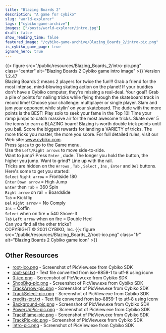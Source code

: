 ```yaml
---
title: "Blazing Boards 2"
description: "A game for Cybiko"
slug: "world-explorer"
tags: ["cybiko-game-archive"]
images: ["/posts/world-explorer/intro.jpg"]
draft: false
show_reading_time: false
featured_image: "/cybiko-game-archive/Blazing_Boards_2/intro-pic.png"
is_cybiko_game_page: true
ignore_hero: true
---
```


{{< figure src="/public/resources/Blazing_Boards_2/intro-pic.png" class="center" alt="Blazing Boards 2 Cybiko game intro image" >}}
Version 1.2.47 \
Blazing Boards 2 means 2 players for twice the fun!!! Grab a friend for the most intense, mind-blowing skating action on the planet! If your buddies don't have a Cybiko computer, they're missing a real-deal. Your goal? Grab a pile o' points for nailing tricks while flying through the skateboard track in record time! Choose your challenge: multiplayer or single player. Slam and jam your opponent while stylin' on your skateboard. The dude with the more points is the BEST! Play solo to seek your fame in the Top 10! Time your ramp jumps to catch massive air for the most awesome tricks. Skate over 5 fire icons to earn a BLAZING board! Blazing is worth double trick points until you bail. Score the biggest rewards for landing a VARIETY of tricks. The more tricks you master, the more you score. For full detailed rules, visit our Web site: www.cybiko.com. \
Press `Space`  to go to the Game menu. \
Use the `Left/Right arrows`  to move side-to-side. \
Want to jump? Press `Enter` , dude. The longer you hold the button, the higher you jump. Want to grind? Line up with the rail. \
Tricks are hidden on the `Arrows` , `Tab` , `Select` , `Ins` , `Enter`  and `Del`  buttons. Here's some to get you started: \
`Select` `Right arrow`  = Frontside 180 \
`Enter` `Down arrow`  = High Jump \
`Enter`  then `Tab`  = 360 Spin \
`Right arrow`  on rail = Boardslide \
`Tab`  = Kickflip \
`Del` `Right arrow`  = No Comply \
`Ins`  = Coffin \
`Select`  when on fire = 540 Shove-It \
`Tab` `Left arrow`  when on fire = Double Heel \
Can you find all the other tricks? \
COPYRIGHT © 2001 CYBIKO, Inc. {{< figure src="/public/resources/Blazing_Boards_2/root-ico.png" class="fr" alt="Blazing Boards 2 Cybiko game icon" >}}

## Other Resources
* [root-ico.png](/public/resources/Blazing_Boards_2/root-ico.png) - Screenshot of PicView.exe from Cybiko SDK
* [root-spl.txt](/public/resources/Blazing_Boards_2/root-spl.txt) - Text file converted from iso-8859-1 to utf-8 using iconv
* [0-ico.png](/public/resources/Blazing_Boards_2/0-ico.png) - Screenshot of PicView.exe from Cybiko SDK
* [ShopBkg-pic.png](/public/resources/Blazing_Boards_2/ShopBkg-pic.png) - Screenshot of PicView.exe from Cybiko SDK
* [TrackArrow-pic.png](/public/resources/Blazing_Boards_2/TrackArrow-pic.png) - Screenshot of PicView.exe from Cybiko SDK
* [TrackSelect-pic.png](/public/resources/Blazing_Boards_2/TrackSelect-pic.png) - Screenshot of PicView.exe from Cybiko SDK
* [credits-txt.txt](/public/resources/Blazing_Boards_2/credits-txt.txt) - Text file converted from iso-8859-1 to utf-8 using iconv
* [Background-pic.png](/public/resources/Blazing_Boards_2/Background-pic.png) - Screenshot of PicView.exe from Cybiko SDK
* [PowerUpPic-pic.png](/public/resources/Blazing_Boards_2/PowerUpPic-pic.png) - Screenshot of PicView.exe from Cybiko SDK
* [TrackFlame-pic.png](/public/resources/Blazing_Boards_2/TrackFlame-pic.png) - Screenshot of PicView.exe from Cybiko SDK
* [TrackPic-pic.png](/public/resources/Blazing_Boards_2/TrackPic-pic.png) - Screenshot of PicView.exe from Cybiko SDK
* [intro-pic.png](/public/resources/Blazing_Boards_2/intro-pic.png) - Screenshot of PicView.exe from Cybiko SDK
